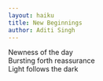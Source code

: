```yaml
---
layout: haiku
title: New Beginnings
author: Aditi Singh
---
```


Newness of the day<br>
Bursting forth reassurance<br>
Light follows the dark<br>
